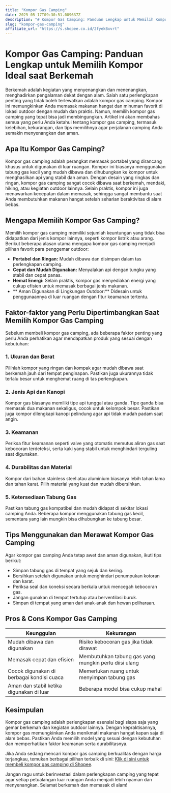 ```yaml
---
title: "Kompor Gas Camping"
date: 2025-05-17T09:30:51.009637Z
description: "# Kompor Gas Camping: Panduan Lengkap untuk Memilih Kompor Ideal saat Berkemah..."
slug: "kompor-gas-camping"
affiliate_url: "https://s.shopee.co.id/2fyekBxvrt"
---
```

# Kompor Gas Camping: Panduan Lengkap untuk Memilih Kompor Ideal saat Berkemah

Berkemah adalah kegiatan yang menyenangkan dan menenangkan, menghadirkan pengalaman dekat dengan alam. Salah satu perlengkapan penting yang tidak boleh terlewatkan adalah kompor gas camping. Kompor ini memungkinkan Anda memasak makanan hangat dan minuman favorit di lokasi outdoor dengan mudah dan praktis. Namun, memilih kompor gas camping yang tepat bisa jadi membingungkan. Artikel ini akan membahas semua yang perlu Anda ketahui tentang kompor gas camping, termasuk kelebihan, kekurangan, dan tips memilihnya agar perjalanan camping Anda semakin menyenangkan dan aman.

## Apa Itu Kompor Gas Camping?

Kompor gas camping adalah perangkat memasak portabel yang dirancang khusus untuk digunakan di luar ruangan. Kompor ini biasanya menggunakan tabung gas kecil yang mudah dibawa dan dihubungkan ke kompor untuk menghasilkan api yang stabil dan aman. Dengan desain yang ringkas dan ringan, kompor gas camping sangat cocok dibawa saat berkemah, mendaki, hiking, atau kegiatan outdoor lainnya. Selain praktis, kompor ini juga menawarkan kecepatan dalam memasak, sehingga sangat membantu saat Anda membutuhkan makanan hangat setelah seharian beraktivitas di alam bebas.

## Mengapa Memilih Kompor Gas Camping?

Memilih kompor gas camping memiliki sejumlah keuntungan yang tidak bisa didapatkan dari jenis kompor lainnya, seperti kompor listrik atau arang. Berikut beberapa alasan utama mengapa kompor gas camping menjadi pilihan favorit para penggemar outdoor:

- **Portabel dan Ringan:** Mudah dibawa dan disimpan dalam tas perlengkapan camping.
- **Cepat dan Mudah Digunakan:** Menyalakan api dengan tungku yang stabil dan cepat panas.
- **Hemat Energi:** Selain praktis, kompor gas menyediakan energi yang cukup efisien untuk memasak berbagai jenis makanan.
- ** Aman Digunakan di Lingkungan Outdoor:** Didesain untuk penggunaannya di luar ruangan dengan fitur keamanan tertentu.

## Faktor-faktor yang Perlu Dipertimbangkan Saat Memilih Kompor Gas Camping

Sebelum membeli kompor gas camping, ada beberapa faktor penting yang perlu Anda perhatikan agar mendapatkan produk yang sesuai dengan kebutuhan:

### 1. Ukuran dan Berat

Pilihlah kompor yang ringan dan kompak agar mudah dibawa saat berkemah jauh dari tempat penginapan. Pastikan juga ukurannya tidak terlalu besar untuk menghemat ruang di tas perlengkapan.

### 2. Jenis Api dan Kanopi

Kompor gas biasanya memiliki tipe api tunggal atau ganda. Tipe ganda bisa memasak dua makanan sekaligus, cocok untuk kelompok besar. Pastikan juga kompor dilengkapi kanopi pelindung agar api tidak mudah padam saat angin.

### 3. Keamanan

Periksa fitur keamanan seperti valve yang otomatis memutus aliran gas saat kebocoran terdeteksi, serta kaki yang stabil untuk menghindari terguling saat digunakan.

### 4. Durabilitas dan Material

Kompor dari bahan stainless steel atau aluminium biasanya lebih tahan lama dan tahan karat. Pilih material yang kuat dan mudah dibersihkan.

### 5. Ketersediaan Tabung Gas

Pastikan tabung gas kompatibel dan mudah didapat di sekitar lokasi camping Anda. Beberapa kompor menggunakan tabung gas kecil, sementara yang lain mungkin bisa dihubungkan ke tabung besar.

## Tips Menggunakan dan Merawat Kompor Gas Camping

Agar kompor gas camping Anda tetap awet dan aman digunakan, ikuti tips berikut:

- Simpan tabung gas di tempat yang sejuk dan kering.
- Bersihkan setelah digunakan untuk menghindari penumpukan kotoran dan karat.
- Periksa seal dan koneksi secara berkala untuk mencegah kebocoran gas.
- Jangan gunakan di tempat tertutup atau berventilasi buruk.
- Simpan di tempat yang aman dari anak-anak dan hewan peliharaan.

## Pros & Cons Kompor Gas Camping

| Keunggulan                                   | Kekurangan                                  |
|----------------------------------------------|--------------------------------------------|
| Mudah dibawa dan digunakan                  | Risiko kebocoran gas jika tidak dirawat   |
| Memasak cepat dan efisien                   | Membutuhkan tabung gas yang mungkin perlu diisi ulang |
| Cocok digunakan di berbagai kondisi cuaca   | Memerlukan ruang untuk menyimpan tabung gas |
| Aman dan stabil ketika digunakan di luar   | Beberapa model bisa cukup mahal           |

## Kesimpulan

Kompor gas camping adalah perlengkapan esensial bagi siapa saja yang gemar berkemah dan kegiatan outdoor lainnya. Dengan kepraktisannya, kompor gas memungkinkan Anda menikmati makanan hangat kapan saja di alam bebas. Pastikan Anda memilih model yang sesuai dengan kebutuhan dan memperhatikan faktor keamanan serta durabilitasnya.

Jika Anda sedang mencari kompor gas camping berkualitas dengan harga terjangkau, temukan berbagai pilihan terbaik di sini: [Klik di sini untuk membeli kompor gas camping di Shopee](https://s.shopee.co.id/2fyekBxvrt).

Jangan ragu untuk berinvestasi dalam perlengkapan camping yang tepat agar setiap petualangan luar ruangan Anda menjadi lebih nyaman dan menyenangkan. Selamat berkemah dan memasak di alam!
